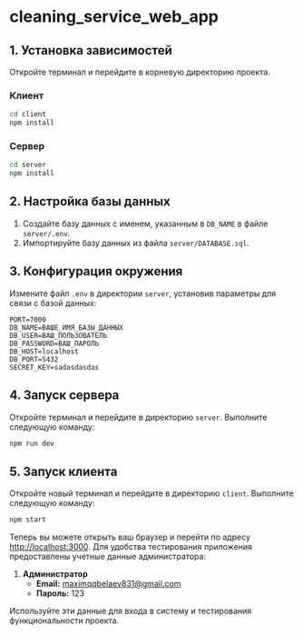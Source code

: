 # cleaning_service_web_app
 
## 1. Установка зависимостей

Откройте терминал и перейдите в корневую директорию проекта.

### Клиент

```bash
cd client
npm install
```

### Сервер

```bash
cd server
npm install
```

## 2. Настройка базы данных

1. Создайте базу данных с именем, указанным в `DB_NAME` в файле `server/.env`.
2. Импортируйте базу данных из файла `server/DATABASE.sql`.

## 3. Конфигурация окружения

Измените файл `.env` в директории `server`, установив параметры для связи с базой данных:

```
PORT=7000
DB_NAME=ВАШЕ_ИМЯ_БАЗЫ_ДАННЫХ
DB_USER=ВАШ_ПОЛЬЗОВАТЕЛЬ
DB_PASSWORD=ВАШ_ПАРОЛЬ
DB_HOST=localhost
DB_PORT=5432
SECRET_KEY=sadasdasdas
```

## 4. Запуск сервера

Откройте терминал и перейдите в директорию `server`.
Выполните следующую команду:

```bash
npm run dev
```

## 5. Запуск клиента

Откройте новый терминал и перейдите в директорию `client`.
Выполните следующую команду:

```bash
npm start
```

Теперь вы можете открыть ваш браузер и перейти по адресу [http://localhost:3000](http://localhost:3000/).
Для удобства тестирования приложения предоставлены учетные данные администратора:

1. **Администратор**
   - **Email:** maximqqbelaev831@gmail.com
   - **Пароль:** 123

Используйте эти данные для входа в систему и тестирования функциональности проекта.
